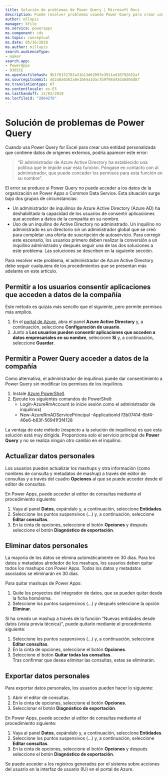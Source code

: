 ```yaml
---
title: Solución de problemas de Power Query | Microsoft Docs
description: Puede resolver problemas usando Power Query para crear una entidad personalizada en Common Data Service.
author: mllopis
manager: kfile
ms.service: powerapps
ms.component: cds
ms.topic: conceptual
ms.date: 05/16/2018
ms.author: millopis
search.audienceType:
- maker
search.app:
- PowerApps
- D365CE
ms.openlocfilehash: 9b1f0152782a31b13d6209fe3911ed10792652af
ms.sourcegitcommit: dd2a8a0362a8e1b64a1dac7b9f98d43da8d0bd87
ms.translationtype: HT
ms.contentlocale: es-ES
ms.lasthandoff: 12/02/2019
ms.locfileid: "2864276"
---
```

# <a name="troubleshoot-power-query"></a>Solución de problemas de Power Query
Cuando usa Power Query for Excel para crear una entidad personalizada que contiene datos de orígenes externos, podría aparecer este error:

>“El administrador de Azure Active Directory ha establecido una política que le impide usar esta función. Póngase en contacto con al administrador, que puede conceder los permisos para esta función en su nombre”.

El error se produce si Power Query no puede acceder a los datos de la organización en Power Apps o Common Data Service. Esta situación surge bajo dos grupos de circunstancias:

* Un administrador de inquilinos de Azure Active Directory (Azure AD) ha deshabilitado la capacidad de los usuarios de consentir aplicaciones que acceden a datos de la compañía en su nombre.
* Uso de un inquilino de Active Directory no administrado. Un inquilino no administrado es un directorio sin un administrador global que se creó para completar una oferta de suscripción de autoservicio. Para corregir este escenario, los usuarios primero deben realizar la conversión a un inquilino administrado y después seguir una de las dos soluciones a este problema. Las soluciones se describen en la siguiente sección.

Para resolver este problema, el administrador de Azure Active Directory debe seguir cualquiera de los procedimientos que se presentan más adelante en este artículo.

## <a name="allow-users-to-consent-to-apps-that-access-company-data"></a>Permitir a los usuarios consentir aplicaciones que acceden a datos de la compañía
Este método es quizás más sencillo que el siguiente, pero permite permisos más amplios.

1. En el [portal de Azure](https://portal.azure.com), abra el panel **Azure Active Directory** y, a continuación, seleccione **Configuración de usuario**.
2. Junto a **Los usuarios pueden consentir aplicaciones que acceden a datos empresariales en su nombre**, seleccione **Sí** y, a continuación, seleccione **Guardar**.

## <a name="allow-power-query-to-access-company-data"></a>Permitir a Power Query acceder a datos de la compañía
Como alternativa, el administrador de inquilinos puede dar consentimiento a Power Query sin modificar los permisos de los inquilinos.

1. Instale [Azure PowerShell](https://docs.microsoft.com/powershell/azure/install-azurerm-ps).
2. Ejecute los siguientes comandos de PowerShell:
   * Login-AzureRmAccount (e inicie sesión como el administrador de inquilinos)
   * New-AzureRmADServicePrincipal -ApplicationId f3b07414-6bf4-46e6-b63f-56941f3f4128

La ventaja de este método (respecto a la solución de inquilinos) es que esta solución está muy dirigida. Proporciona solo el servicio principal de **Power Query** y no se realiza ningún otro cambio en el inquilino.

## <a name="update-personal-data"></a>Actualizar datos personales

Los usuarios pueden actualizar los mashups y otra información (como nombres de consulta y metadatos de mashup) a través del editor de consultas y a través del cuadro **Opciones** al que se puede acceder desde el editor de consultas.

En Power Apps, puede acceder al editor de consultas mediante el procedimiento siguiente:
1. Vaya al panel **Datos**, expándalo y, a continuación, seleccione **Entidades**. 
2. Seleccione los puntos suspensivos (...) y, a continuación, seleccione **Editar consultas**.
3. En la cinta de opciones, seleccione el botón **Opciones** y después seleccione el botón **Diagnóstico de exportación**.


## <a name="delete-personal-data"></a>Eliminar datos personales

La mayoría de los datos se elimina automáticamente en 30 días. Para los datos y metadatos alrededor de los mashups, los usuarios deben quitar todos los mashups con Power Apps. Todos los datos y metadatos asociados se eliminarán en 30 días.

Para quitar mashups de Power Apps:
1. Quite los proyectos del integrador de datos, que se pueden quitar desde la ficha homónima.
2. Seleccione los puntos suspensivos (...) y después seleccione la opción **Eliminar**.

Si ha creado un mashup a través de la función "Nuevas entidades desde datos (vista previa técnica)", puede quitarlo mediante el procedimiento siguiente:
1. Seleccione los puntos suspensivos (...) y, a continuación, seleccione **Editar consultas**.
2. En la cinta de opciones, seleccione el botón **Opciones**.
3. Seleccione el botón **Quitar todas las consultas**.  
    Tras confirmar que desea eliminar las consultas, estas se eliminarán.

## <a name="export-personal-data"></a>Exportar datos personales

Para exportar datos personales, los usuarios pueden hacer lo siguiente:
1. Abrir el editor de consultas.
2. En la cinta de opciones, seleccione el botón **Opciones**.
3. Seleccionar el botón **Diagnóstico de exportación**.

En Power Apps, puede acceder al editor de consultas mediante el procedimiento siguiente:
1. Vaya al panel **Datos**, expándalo y, a continuación, seleccione **Entidades**.
2. Seleccione los puntos suspensivos (...) y, a continuación, seleccione **Editar consultas**. 
3. En la cinta de opciones, seleccione el botón **Opciones** y después seleccione el botón **Diagnóstico de exportación**.

Se puede acceder a los registros generados por el sistema sobre acciones del usuario en la interfaz de usuario (IU) en el portal de Azure.



